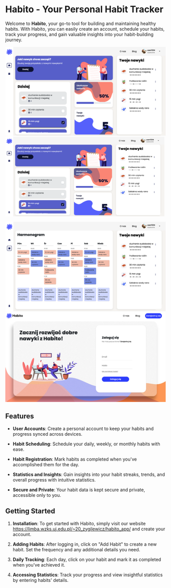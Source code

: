 
# Habito - Your Personal Habit Tracker


Welcome to **Habito**, your go-to tool for building and maintaining healthy habits. With Habito, you can easily create an account, schedule your habits, track your progress, and gain valuable insights into your habit-building journey.

![Screenshot](screenshot1.png)
<img src="screenshot1.png" width="500" height="250">

![Screenshot](screenshot2.png)
![Screenshot](screenshot3.png)

## Features

- **User Accounts**: Create a personal account to keep your habits and progress synced across devices.

- **Habit Scheduling**: Schedule your daily, weekly, or monthly habits with ease.

- **Habit Registration**: Mark habits as completed when you've accomplished them for the day.

- **Statistics and Insights**: Gain insights into your habit streaks, trends, and overall progress with intuitive statistics.

- **Secure and Private**: Your habit data is kept secure and private, accessible only to you.

## Getting Started

1. **Installation**: To get started with Habito, simply visit our website https://limba.wzks.uj.edu.pl/~20_zygilewicz/habito_app/ and create your account.

2. **Adding Habits**: After logging in, click on "Add Habit" to create a new habit. Set the frequency and any additional details you need.

3. **Daily Tracking**: Each day, click on your habit and mark it as completed when you've achieved it.

4. **Accessing Statistics**: Track your progress and view insightful statistics by entering habits' details.

